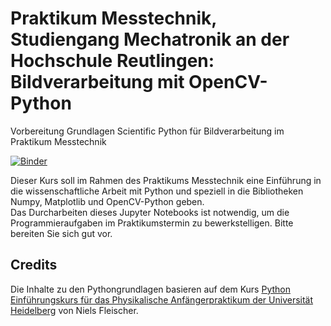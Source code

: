 # Praktikum Messtechnik, Studiengang Mechatronik an der Hochschule Reutlingen: Bildverarbeitung mit OpenCV-Python
Vorbereitung Grundlagen Scientific Python für Bildverarbeitung im Praktikum Messtechnik

[![Binder](https://mybinder.org/badge.svg)](https://mybinder.org/v2/gh/StefanMack/PraktMesstBV/master)

Dieser Kurs soll im Rahmen des Praktikums Messtechnik eine Einführung in die wissenschaftliche Arbeit mit Python und speziell in die Bibliotheken Numpy, Matplotlib und OpenCV-Python geben.  
Das Durcharbeiten dieses Jupyter Notebooks ist notwendig, um die Programmieraufgaben im Praktikumstermin zu bewerkstelligen. Bitte bereiten Sie sich gut vor.

## Credits

Die Inhalte zu den Pythongrundlagen basieren auf dem Kurs [Python Einführungskurs für das Physikalische Anfängerpraktikum der Universität Heidelberg](https://github.com/nilsleiffischer/python-course) von Niels Fleischer.
